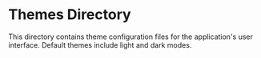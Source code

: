# Themes Directory

This directory contains theme configuration files for the application's user interface. Default themes include light and dark modes.
